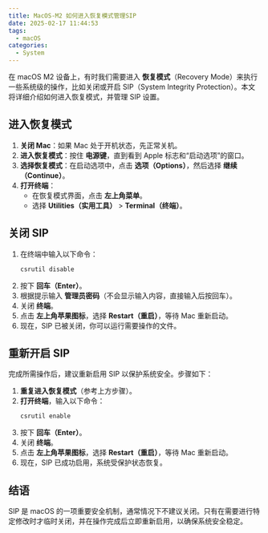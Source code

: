 ```yaml
---
title: MacOS-M2 如何进入恢复模式管理SIP
date: 2025-02-17 11:44:53
tags:
  - macOS
categories:
  - System
---
```



在 macOS M2 设备上，有时我们需要进入 **恢复模式**（Recovery Mode）来执行一些系统级的操作，比如关闭或开启 SIP（System Integrity Protection）。本文将详细介绍如何进入恢复模式，并管理 SIP 设置。

## 进入恢复模式
1. **关闭 Mac**：如果 Mac 处于开机状态，先正常关机。
2. **进入恢复模式**：按住 **电源键**，直到看到 Apple 标志和“启动选项”的窗口。
3. **选择恢复模式**：在启动选项中，点击 **选项（Options）**，然后选择 **继续（Continue）**。
4. **打开终端**：
   - 在恢复模式界面，点击 **左上角菜单**。
   - 选择 **Utilities（实用工具）** > **Terminal（终端）**。

## 关闭 SIP
1. 在终端中输入以下命令：
   ```sh
   csrutil disable
   ```
2. 按下 **回车（Enter）**。
3. 根据提示输入 **管理员密码**（不会显示输入内容，直接输入后按回车）。
4. 关闭 **终端**。
5. 点击 **左上角苹果图标**，选择 **Restart（重启）**，等待 Mac 重新启动。
6. 现在，SIP 已被关闭，你可以运行需要操作的文件。

## 重新开启 SIP
完成所需操作后，建议重新启用 SIP 以保护系统安全。步骤如下：

1. **重复进入恢复模式**（参考上方步骤）。
2. **打开终端**，输入以下命令：
   ```sh
   csrutil enable
   ```
3. 按下 **回车（Enter）**。
4. 关闭 **终端**。
5. 点击 **左上角苹果图标**，选择 **Restart（重启）**，等待 Mac 重新启动。
6. 现在，SIP 已成功启用，系统受保护状态恢复。

## 结语
SIP 是 macOS 的一项重要安全机制，通常情况下不建议关闭。只有在需要进行特定修改时才临时关闭，并在操作完成后立即重新启用，以确保系统安全稳定。

